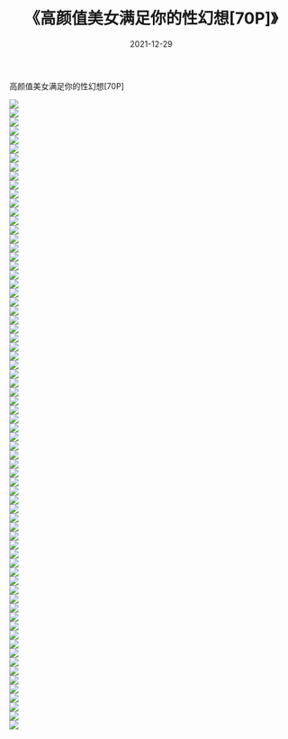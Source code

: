 ﻿---
layout: post
title:  《高颜值美女满足你的性幻想[70P]》
date:   2021-12-29
img: http://pic.660000.xyz/1:/性感/2021/高颜值美女满足你的性幻想[70P]/000.jpg
categories: [美女, 清纯, 唯美]
---

高颜值美女满足你的性幻想[70P]

  ![](http://pic.660000.xyz/1:/性感/2021/高颜值美女满足你的性幻想[70P]/001.jpg) <br> ![](http://pic.660000.xyz/1:/性感/2021/高颜值美女满足你的性幻想[70P]/002.jpg) <br> ![](http://pic.660000.xyz/1:/性感/2021/高颜值美女满足你的性幻想[70P]/003.jpg) <br> ![](http://pic.660000.xyz/1:/性感/2021/高颜值美女满足你的性幻想[70P]/004.jpg) <br> ![](http://pic.660000.xyz/1:/性感/2021/高颜值美女满足你的性幻想[70P]/005.jpg) <br> ![](http://pic.660000.xyz/1:/性感/2021/高颜值美女满足你的性幻想[70P]/006.jpg) <br> ![](http://pic.660000.xyz/1:/性感/2021/高颜值美女满足你的性幻想[70P]/007.jpg) <br> ![](http://pic.660000.xyz/1:/性感/2021/高颜值美女满足你的性幻想[70P]/008.jpg) <br> ![](http://pic.660000.xyz/1:/性感/2021/高颜值美女满足你的性幻想[70P]/009.jpg) <br> ![](http://pic.660000.xyz/1:/性感/2021/高颜值美女满足你的性幻想[70P]/010.jpg) <br> ![](http://pic.660000.xyz/1:/性感/2021/高颜值美女满足你的性幻想[70P]/011.jpg) <br> ![](http://pic.660000.xyz/1:/性感/2021/高颜值美女满足你的性幻想[70P]/012.jpg) <br> ![](http://pic.660000.xyz/1:/性感/2021/高颜值美女满足你的性幻想[70P]/013.jpg) <br> ![](http://pic.660000.xyz/1:/性感/2021/高颜值美女满足你的性幻想[70P]/014.jpg) <br> ![](http://pic.660000.xyz/1:/性感/2021/高颜值美女满足你的性幻想[70P]/015.jpg) <br> ![](http://pic.660000.xyz/1:/性感/2021/高颜值美女满足你的性幻想[70P]/016.jpg) <br> ![](http://pic.660000.xyz/1:/性感/2021/高颜值美女满足你的性幻想[70P]/017.jpg) <br> ![](http://pic.660000.xyz/1:/性感/2021/高颜值美女满足你的性幻想[70P]/018.jpg) <br> ![](http://pic.660000.xyz/1:/性感/2021/高颜值美女满足你的性幻想[70P]/019.jpg) <br> ![](http://pic.660000.xyz/1:/性感/2021/高颜值美女满足你的性幻想[70P]/020.jpg) <br> ![](http://pic.660000.xyz/1:/性感/2021/高颜值美女满足你的性幻想[70P]/021.jpg) <br> ![](http://pic.660000.xyz/1:/性感/2021/高颜值美女满足你的性幻想[70P]/022.jpg) <br> ![](http://pic.660000.xyz/1:/性感/2021/高颜值美女满足你的性幻想[70P]/023.jpg) <br> ![](http://pic.660000.xyz/1:/性感/2021/高颜值美女满足你的性幻想[70P]/024.jpg) <br> ![](http://pic.660000.xyz/1:/性感/2021/高颜值美女满足你的性幻想[70P]/025.jpg) <br> ![](http://pic.660000.xyz/1:/性感/2021/高颜值美女满足你的性幻想[70P]/026.jpg) <br> ![](http://pic.660000.xyz/1:/性感/2021/高颜值美女满足你的性幻想[70P]/027.jpg) <br> ![](http://pic.660000.xyz/1:/性感/2021/高颜值美女满足你的性幻想[70P]/028.jpg) <br> ![](http://pic.660000.xyz/1:/性感/2021/高颜值美女满足你的性幻想[70P]/029.jpg) <br> ![](http://pic.660000.xyz/1:/性感/2021/高颜值美女满足你的性幻想[70P]/030.jpg) <br> ![](http://pic.660000.xyz/1:/性感/2021/高颜值美女满足你的性幻想[70P]/031.jpg) <br> ![](http://pic.660000.xyz/1:/性感/2021/高颜值美女满足你的性幻想[70P]/032.jpg) <br> ![](http://pic.660000.xyz/1:/性感/2021/高颜值美女满足你的性幻想[70P]/033.jpg) <br> ![](http://pic.660000.xyz/1:/性感/2021/高颜值美女满足你的性幻想[70P]/034.jpg) <br> ![](http://pic.660000.xyz/1:/性感/2021/高颜值美女满足你的性幻想[70P]/035.jpg) <br> ![](http://pic.660000.xyz/1:/性感/2021/高颜值美女满足你的性幻想[70P]/036.jpg) <br> ![](http://pic.660000.xyz/1:/性感/2021/高颜值美女满足你的性幻想[70P]/037.jpg) <br> ![](http://pic.660000.xyz/1:/性感/2021/高颜值美女满足你的性幻想[70P]/038.jpg) <br> ![](http://pic.660000.xyz/1:/性感/2021/高颜值美女满足你的性幻想[70P]/039.jpg) <br> ![](http://pic.660000.xyz/1:/性感/2021/高颜值美女满足你的性幻想[70P]/040.jpg) <br> ![](http://pic.660000.xyz/1:/性感/2021/高颜值美女满足你的性幻想[70P]/041.jpg) <br> ![](http://pic.660000.xyz/1:/性感/2021/高颜值美女满足你的性幻想[70P]/042.jpg) <br> ![](http://pic.660000.xyz/1:/性感/2021/高颜值美女满足你的性幻想[70P]/043.jpg) <br> ![](http://pic.660000.xyz/1:/性感/2021/高颜值美女满足你的性幻想[70P]/044.jpg) <br> ![](http://pic.660000.xyz/1:/性感/2021/高颜值美女满足你的性幻想[70P]/045.jpg) <br> ![](http://pic.660000.xyz/1:/性感/2021/高颜值美女满足你的性幻想[70P]/046.jpg) <br> ![](http://pic.660000.xyz/1:/性感/2021/高颜值美女满足你的性幻想[70P]/047.jpg) <br> ![](http://pic.660000.xyz/1:/性感/2021/高颜值美女满足你的性幻想[70P]/048.jpg) <br> ![](http://pic.660000.xyz/1:/性感/2021/高颜值美女满足你的性幻想[70P]/049.jpg) <br> ![](http://pic.660000.xyz/1:/性感/2021/高颜值美女满足你的性幻想[70P]/050.jpg) <br> ![](http://pic.660000.xyz/1:/性感/2021/高颜值美女满足你的性幻想[70P]/051.jpg) <br> ![](http://pic.660000.xyz/1:/性感/2021/高颜值美女满足你的性幻想[70P]/052.jpg) <br> ![](http://pic.660000.xyz/1:/性感/2021/高颜值美女满足你的性幻想[70P]/053.jpg) <br> ![](http://pic.660000.xyz/1:/性感/2021/高颜值美女满足你的性幻想[70P]/054.jpg) <br> ![](http://pic.660000.xyz/1:/性感/2021/高颜值美女满足你的性幻想[70P]/055.jpg) <br> ![](http://pic.660000.xyz/1:/性感/2021/高颜值美女满足你的性幻想[70P]/056.jpg) <br> ![](http://pic.660000.xyz/1:/性感/2021/高颜值美女满足你的性幻想[70P]/057.jpg) <br> ![](http://pic.660000.xyz/1:/性感/2021/高颜值美女满足你的性幻想[70P]/058.jpg) <br> ![](http://pic.660000.xyz/1:/性感/2021/高颜值美女满足你的性幻想[70P]/059.jpg) <br> ![](http://pic.660000.xyz/1:/性感/2021/高颜值美女满足你的性幻想[70P]/060.jpg) <br> ![](http://pic.660000.xyz/1:/性感/2021/高颜值美女满足你的性幻想[70P]/061.jpg) <br> ![](http://pic.660000.xyz/1:/性感/2021/高颜值美女满足你的性幻想[70P]/062.jpg) <br> ![](http://pic.660000.xyz/1:/性感/2021/高颜值美女满足你的性幻想[70P]/063.jpg) <br> ![](http://pic.660000.xyz/1:/性感/2021/高颜值美女满足你的性幻想[70P]/064.jpg) <br> ![](http://pic.660000.xyz/1:/性感/2021/高颜值美女满足你的性幻想[70P]/065.jpg) <br> ![](http://pic.660000.xyz/1:/性感/2021/高颜值美女满足你的性幻想[70P]/066.jpg) <br> ![](http://pic.660000.xyz/1:/性感/2021/高颜值美女满足你的性幻想[70P]/067.jpg) <br> ![](http://pic.660000.xyz/1:/性感/2021/高颜值美女满足你的性幻想[70P]/068.jpg) <br> ![](http://pic.660000.xyz/1:/性感/2021/高颜值美女满足你的性幻想[70P]/069.jpg) <br> ![](http://pic.660000.xyz/1:/性感/2021/高颜值美女满足你的性幻想[70P]/070.jpg) <br>